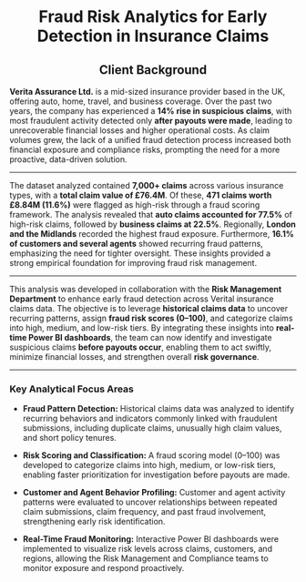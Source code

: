 <h1 align="center">Fraud Risk Analytics for Early Detection in Insurance Claims</h1>

<h2 align="center">Client Background</h2>

**Verita Assurance Ltd.** is a mid-sized insurance provider based in the UK, offering auto, home, travel, and business coverage. Over the past two years, the company has experienced a **14% rise in suspicious claims**, with most fraudulent activity detected only **after payouts were made**, leading to unrecoverable financial losses and higher operational costs. As claim volumes grew, the lack of a unified fraud detection process increased both financial exposure and compliance risks, prompting the need for a more proactive, data-driven solution.

---
The dataset analyzed contained **7,000+ claims** across various insurance types, with a **total claim value of £76.4M**. Of these, **471 claims worth £8.84M (11.6%)** were flagged as high-risk through a fraud scoring framework. The analysis revealed that **auto claims accounted for 77.5%** of high-risk claims, followed by **business claims at 22.5%**. Regionally, **London and the Midlands** recorded the highest fraud exposure. Furthermore, **16.1% of customers and several agents** showed recurring fraud patterns, emphasizing the need for tighter oversight. These insights provided a strong empirical foundation for improving fraud risk management.

---

This analysis was developed in collaboration with the **Risk Management Department** to enhance early fraud detection across Verital insurance claims data. The objective is to leverage **historical claims data** to uncover recurring patterns, assign **fraud risk scores (0–100)**, and categorize claims into high, medium, and low-risk tiers. By integrating these insights into **real-time Power BI dashboards**, the team can now identify and investigate suspicious claims **before payouts occur**, enabling them to act swiftly, minimize financial losses, and strengthen overall **risk governance**.

---
### Key Analytical Focus Areas

- **Fraud Pattern Detection:** Historical claims data was analyzed to identify recurring behaviors and indicators commonly linked with fraudulent submissions, including duplicate claims, unusually high claim values, and short policy tenures.  

- **Risk Scoring and Classification:** A fraud scoring model (0–100) was developed to categorize claims into high, medium, or low-risk tiers, enabling faster prioritization for investigation before payouts are made.  

- **Customer and Agent Behavior Profiling:** Customer and agent activity patterns were evaluated to uncover relationships between repeated claim submissions, claim frequency, and past fraud involvement, strengthening early risk identification.  

- **Real-Time Fraud Monitoring:** Interactive Power BI dashboards were implemented to visualize risk levels across claims, customers, and regions, allowing the Risk Management and Compliance teams to monitor exposure and respond proactively.

